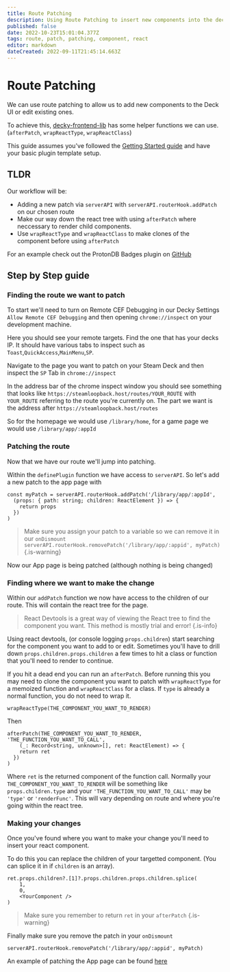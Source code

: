 ```yaml
---
title: Route Patching
description: Using Route Patching to insert new components into the deck UI or edit existing.
published: false
date: 2022-10-23T15:01:04.377Z
tags: route, patch, patching, component, react
editor: markdown
dateCreated: 2022-09-11T21:45:14.663Z
---
```


# Route Patching
We can use route patching to allow us to add new components to the Deck UI or edit existing ones.

To achieve this, [decky-frontend-lib](https://github.com/SteamDeckHomebrew/decky-frontend-lib) has some helper functions we can use. (`afterPatch`, `wrapReactType`, `wrapReactClass`)

This guide assumes you've followed the [Getting Started guide](/en/plugin-dev/getting-started) and have your basic plugin template setup.

## TLDR
Our workflow will be:
- Adding a new patch via `serverAPI` with `serverAPI.routerHook.addPatch` on our chosen route
- Make our way down the react tree with using `afterPatch` where neccessary to render child components.
- Use `wrapReactType` and `wrapReactClass` to make clones of the component before using `afterPatch`

For an example check out the ProtonDB Badges plugin on [GitHub](https://github.com/OMGDuke/protondb-decky)

## Step by Step guide

### Finding the route we want to patch

To start we'll need to turn on Remote CEF Debugging in our Decky Settings `Allow Remote CEF Debugging` and then opening `chrome://inspect` on your development machine.

Here you should see your remote targets. Find the one that has your decks IP. It should have various tabs to inspect such as `Toast`,`QuickAccess`,`MainMenu`,`SP`.

Navigate to the page you want to patch on your Steam Deck and then inspect the `SP` Tab in `chrome://inspect`

In the address bar of the chrome inspect window you should see something that looks like `https://steamloopback.host/routes/YOUR_ROUTE` with `YOUR_ROUTE` referring to the route you're currently on. The part we want is the address after `https://steamloopback.host/routes`

So for the homepage we would use `/library/home`, for a game page we would use `/library/app/:appId`

### Patching the route

Now that we have our route we'll jump into patching.

Within the `definePlugin` function we have access to `serverAPI`. So let's add a new patch to the app page with
```
const myPatch = serverAPI.routerHook.addPatch('/library/app/:appId',
  (props: { path: string; children: ReactElement }) => {
  	return props
  })
)
```
> Make sure you assign your patch to a variable so we can remove it in our `onDismount`
> `serverAPI.routerHook.removePatch('/library/app/:appid', myPatch)`
{.is-warning}

Now our App page is being patched (although nothing is being changed)

### Finding where we want to make the change

Within our `addPatch` function we now have access to the children of our route. This will contain the react tree for the page.

> React Devtools is a great way of viewing the React tree to find the component you want.
> This method is mostly trial and error!
{.is-info}

Using react devtools, (or console logging `props.children`) start searching for the component you want to add to or edit. Sometimes you'll have to drill down `props.children.props.children` a few times to hit a class or function that you'll need to render to continue.

If you hit a dead end you can run an `afterPatch`. Before running this you may need to clone the component you want to patch with `wrapReactType` for a memoized function and `wrapReactClass` for a class. If `type` is already a normal function, you do not need to wrap it.

```
wrapReactType(THE_COMPONENT_YOU_WANT_TO_RENDER)
```

Then

```
afterPatch(THE_COMPONENT_YOU_WANT_TO_RENDER, 'THE_FUNCTION_YOU_WANT_TO_CALL',
	(_: Record<string, unknown>[], ret: ReactElement) => {
  	return ret
  })
)
```
Where `ret` is the returned component of the function call. Normally your `THE_COMPONENT_YOU_WANT_TO_RENDER` will be something like `props.children.type` and your `'THE_FUNCTION_YOU_WANT_TO_CALL'` may be `'type'` or `'renderFunc'`. This will vary depending on route and where you're going within the react tree.

### Making your changes

Once you've found where you want to make your change you'll need to insert your react component.

To do this you can replace the children of your targetted component. (You can splice it in if `children` is an array).

```
ret.props.children?.[1]?.props.children.props.children.splice(
	1,
	0,
	<YourComponent />
)
```
> Make sure you remember to return `ret` in your `afterPatch`
{.is-warning}

Finally make sure you remove the patch in your `onDismount`
```
serverAPI.routerHook.removePatch('/library/app/:appid', myPatch)
```

An example of patching the App page can be found [here](https://github.com/OMGDuke/protondb-decky/blob/main/src/lib/patchLibraryApp.tsx)

